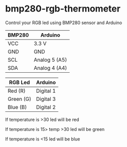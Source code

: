 # bmp280-rgb-thermometer
Control your RGB led using BMP280 sensor and Arduino


| BMP280 | Arduino |
| ------------- | ------------- |
| VCC  | 3.3 V  |
| GND  | GND  |
| SCL  | Analog 5 (A5)  |
| SDA  | Analog 4 (A4)   |



| RGB Led  | Arduino |
| ------------- | ------------- |
| Red (R) | Digital 1  |
| Green (G)  |Digital 3  |
| Blue (B) | Digital 2  |



If temperature is >30 led will be red





If temperature is 15> temp >30 led will be green




If temperature is <15 led will be blue
